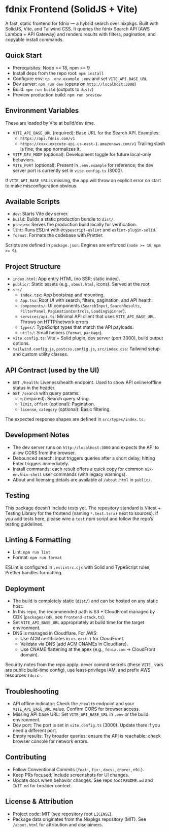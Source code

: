 # fdnix Frontend (SolidJS + Vite)

A fast, static frontend for fdnix — a hybrid search over nixpkgs. Built with SolidJS, Vite, and Tailwind CSS. It queries the fdnix Search API (AWS Lambda + API Gateway) and renders results with filters, pagination, and copyable install commands.

## Quick Start

- Prerequisites: Node >= 18, npm >= 9
- Install deps from the repo root: `npm install`
- Configure env: `cp .env.example .env` and set `VITE_API_BASE_URL`
- Dev server: `npm run dev` (opens on `http://localhost:3000`)
- Build: `npm run build` (outputs to `dist/`)
- Preview production build: `npm run preview`

## Environment Variables

These are loaded by Vite at build/dev time.

- `VITE_API_BASE_URL` (required): Base URL for the Search API. Examples:
  - `https://api.fdnix.com/v1`
  - `https://xxxx.execute-api.us-east-1.amazonaws.com/v1`
  Trailing slash is fine; the app normalizes it.
- `VITE_DEV_MODE` (optional): Development toggle for future local-only behaviors.
- `VITE_PORT` (optional): Present in `.env.example` for reference; the dev server port is currently set in `vite.config.ts` (3000).

If `VITE_API_BASE_URL` is missing, the app will throw an explicit error on start to make misconfiguration obvious.

## Available Scripts

- `dev`: Starts Vite dev server.
- `build`: Builds a static production bundle to `dist/`.
- `preview`: Serves the production build locally for verification.
- `lint`: Runs ESLint with `@typescript-eslint` and `eslint-plugin-solid`.
- `format`: Formats the codebase with Prettier.

Scripts are defined in `package.json`. Engines are enforced (`node >= 18`, `npm >= 9`).

## Project Structure

- `index.html`: App entry HTML (no SSR; static index).
- `public/`: Static assets (e.g., `about.html`, icons). Served at the root.
- `src/`
  - `index.tsx`: App bootstrap and mounting.
  - `App.tsx`: Root UI with search, filters, pagination, and API health.
  - `components/`: UI components (`SearchInput`, `SearchResults`, `FilterPanel`, `PaginationControls`, `LoadingSpinner`).
  - `services/api.ts`: Minimal API client that uses `VITE_API_BASE_URL`. Throws on HTTP/network errors.
  - `types/`: TypeScript types that match the API payloads.
  - `utils/`: Small helpers (`format`, `package`).
- `vite.config.ts`: Vite + Solid plugin, dev server (port 3000), build output options.
- `tailwind.config.js`, `postcss.config.js`, `src/index.css`: Tailwind setup and custom utility classes.

## API Contract (used by the UI)

- `GET /health`: Liveness/health endpoint. Used to show API online/offline status in the header.
- `GET /search` with query params:
  - `q` (required): Search query string.
  - `limit`, `offset` (optional): Pagination.
  - `license`, `category` (optional): Basic filtering.

The expected response shapes are defined in `src/types/index.ts`.

## Development Notes

- The dev server runs on `http://localhost:3000` and expects the API to allow CORS from the browser.
- Debounced search: input triggers queries after a short delay; hitting Enter triggers immediately.
- Install commands: each result offers a quick copy for common `nix-env`/`nix-shell` user commands (with legacy warnings).
- About and licensing details are available at `/about.html` in `public/`.

## Testing

This package doesn’t include tests yet. The repository standard is Vitest + Testing Library for the frontend (naming `*.test.ts(x)` next to sources). If you add tests here, please wire a `test` npm script and follow the repo’s testing guidelines.

## Linting & Formatting

- Lint: `npm run lint`
- Format: `npm run format`

ESLint is configured in `.eslintrc.cjs` with Solid and TypeScript rules; Prettier handles formatting.

## Deployment

- The build is completely static (`dist/`) and can be hosted on any static host.
- In this repo, the recommended path is S3 + CloudFront managed by CDK (`packages/cdk`, see `frontend-stack.ts`).
- Set `VITE_API_BASE_URL` appropriately at build time for the target environment.
- DNS is managed in Cloudflare. For AWS:
  - Use ACM certificates in `us-east-1` for CloudFront.
  - Validate via DNS (add ACM CNAMEs in Cloudflare).
  - Use CNAME flattening at the apex (e.g., `fdnix.com` → CloudFront domain).

Security notes from the repo apply: never commit secrets (these `VITE_` vars are public build-time config), use least-privilege IAM, and prefix AWS resources `fdnix-`.

## Troubleshooting

- API offline indicator: Check the `/health` endpoint and your `VITE_API_BASE_URL` value. Confirm CORS for browser access.
- Missing API base URL: Set `VITE_API_BASE_URL` in `.env` or the build environment.
- Dev port: The port is set in `vite.config.ts` (3000). Update there if you need a different port.
- Empty results: Try broader queries; ensure the API is reachable; check browser console for network errors.

## Contributing

- Follow Conventional Commits (`feat:`, `fix:`, `docs:`, `chore:`, etc.).
- Keep PRs focused; include screenshots for UI changes.
- Update docs when behavior changes. See repo root `README.md` and `INIT.md` for broader context.

## License & Attribution

- Project code: MIT (see repository root `LICENSE`).
- Package data originates from the Nixpkgs repository (MIT). See `/about.html` for attribution and disclaimers.

